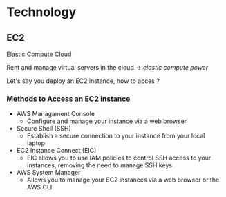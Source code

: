 # Technology

## EC2

Elastic Compute Cloud

Rent and manage virtual servers in the cloud -> *elastic compute power*

Let's say you deploy an EC2 instance, how to acces ?

### Methods to Access an EC2 instance

* AWS Managament Console
    * Configure and manage your instance via a web browser
* Secure Shell (SSH)
    * Establish a secure connection to your instance from your local laptop
* EC2 Instance Connect (EIC)
    * EIC allows you to use IAM policies to control SSH access to your instances, removing the need to manage SSH keys
* AWS System Manager
    * Allows you to manage your EC2 instances via a web browser or the AWS CLI

